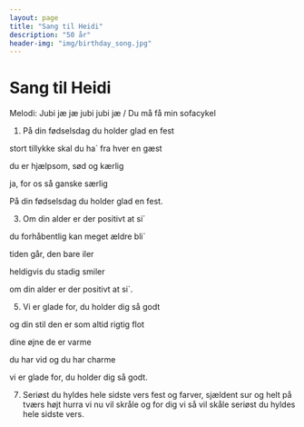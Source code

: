 ```yaml
---
layout: page
title: "Sang til Heidi"
description: "50 år"
header-img: "img/birthday_song.jpg"
---
```

# Sang til Heidi

Melodi: Jubi jæ jæ jubi jubi jæ / Du må få min sofacykel

1. På din fødselsdag du holder glad en fest
   
stort tillykke skal du ha´ fra hver en gæst

du er hjælpsom, sød og kærlig

ja, for os så ganske særlig

På din fødselsdag du holder glad en fest.


3. Om din alder er der positivt at si´

du forhåbentlig kan meget ældre bli´

tiden går, den bare iler

heldigvis du stadig smiler

om din alder er der positivt at si´.


5. Vi er glade for, du holder dig så godt
   
og din stil den er som altid rigtig flot

dine øjne de er varme

du har vid og du har charme

vi er glade for, du holder dig så godt.



7. Seriøst du hyldes hele sidste vers
fest og farver, sjældent sur og helt på tværs
højt hurra vi nu vil skråle
og for dig vi så vil skåle
seriøst du hyldes hele sidste vers.

